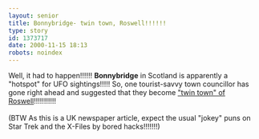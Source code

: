 ```yaml
---
layout: senior
title: Bonnybridge- twin town, Roswell!!!!!!
type: story
id: 1373717
date: 2000-11-15 18:13
robots: noindex
---
```

Well, it had to happen!!!!!! <b>Bonnybridge</b> in Scotland is apparently a "hotspot" for UFO sightings!!!!! So, one tourist-savvy town councillor has gone right ahead and suggested that they become <a href="http://www.theherald.co.uk/news/archive/15-11-19100-23-47-0.html">"twin town" of Roswell</a>!!!!!!!!!!!<br/> <br/>(BTW As this is a UK newspaper article, expect the usual "jokey" puns on Star Trek and the X-Files by bored hacks!!!!!!!)